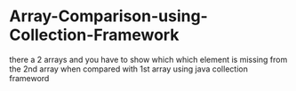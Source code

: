 # Array-Comparison-using-Collection-Framework
there a 2 arrays and you have to show which which element is missing from the 2nd array when compared with 1st array using java collection frameword 
